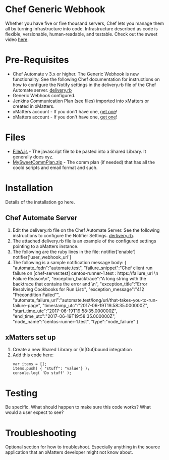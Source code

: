 # Chef Generic Webhook
Whether you have five or five thousand servers, Chef lets you manage them all by turning infrastructure into code. Infrastructure described as code is flexible, versionable, human-readable, and testable. Check out the sweet video [here](media/mysweetvideo.mov). 

# Pre-Requisites
* Chef Automate v 3.x or higher.  The Generic Webhook is new functionality.  See the following Chef documentation for instructions on how to configure the Notify settings in the delivery.rb file of the Chef Automate server.  [delivery.rb](http://chef-web-docs-notify.s3-website-us-west-2.amazonaws.com/config_rb_delivery.html#notifier-settings)
* Generic Webhook configured.  
* Jenkins Communication Plan (see files) imported into xMatters or created in xMatters.
* xMatters account - If you don't have one, [get one](https://www.xmatters.com)!
* xMatters account - If you don't have one, [get one](https://www.xmatters.com)!

# Files
* [FileA.js](FileA.js) - The javascript file to be pasted into a Shared Library. It generally does xyz. 
* [MySweetCommPlan.zip](MySweetCommPlan.zip) - The comm plan (if needed) that has all the coold scripts and email format and such. 

# Installation
Details of the installation go here. 

## Chef Automate Server
1. Edit the delivery.rb file on the Chef Automate Server.  See the following instructions to configure the Notifier Settings. [derlivery.rb](http://chef-web-docs-notify.s3-website-us-west-2.amazonaws.com/config_rb_delivery.html#notifier-settings).
2. The attached delivery.rb file is an example of the configured settings pointing to a xMatters instance.
3. The following are the ruby lines in the file:
      notifier['enable']
      notifier['user_webhook_url']
4. The following is a sample notification message body:
      {
        "automate_fqdn":"automate.test",
        "failure_snippet":"Chef client run failure on [chef-server.test] centos-runner-1.test : https://failure_url \n Failure Reason\n",
        "exception_backtrace":"A long string with the backtrace that contains the error and \n",
        "exception_title":"Error Resolving Cookbooks for Run List:",
        "exception_message":"412 \"Precondition Failed\"",
        "automate_failure_url":"automate.test/long/url/that-takes-you-to-run-failure-page",
        "timestamp_utc":"2017-06-19T19:58:35.000000Z",
        "start_time_utc":"2017-06-19T19:58:35.000000Z",
        "end_time_utc":"2017-06-19T19:58:35.000000Z",
        "node_name":"centos-runner-1.test",
        "type":"node_failure"
      }



## xMatters set up
1. Create a new Shared Library or (In|Out)bound integration
2. Add this code here:
   ```
   var items = [];
   items.push( { "stuff": "value"} );
   console.log( 'Do stuff' );
   ```
   
# Testing
Be specific. What should happen to make sure this code works? What would a user expect to see?

# Troubleshooting
Optional section for how to troubleshoot. Especially anything in the source application that an xMatters developer might not know about. 

